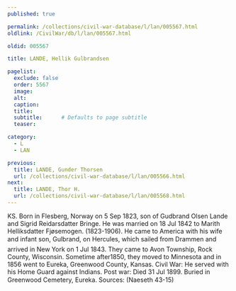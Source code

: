 ```yaml
---
published: true

permalink: /collections/civil-war-database/l/lan/005567.html
oldlink: /CivilWar/db/l/lan/005567.html

oldid: 005567

title: LANDE, Hellik Gulbrandsen

pagelist:
  exclude: false
  order: 5567
  image: 
  alt:
  caption:
  title:
  subtitle:      # Defaults to page subtitle
  teaser:

category: 
  - L 
  - LAN

previous:
  title: LANDE, Gunder Thorsen
  url: /collections/civil-war-database/l/lan/005566.html  
next:
  title: LANDE, Thor H.
  url: /collections/civil-war-database/l/lan/005568.html   
---
```

KS. Born in Flesberg, Norway on 5 Sep 1823, son of Gudbrand Olsen Lande and Sigrid Reidarsdatter Bringe. He was married on 18 Jul 1842 to Marith Helliksdatter Fj&oslash;semogen. (1823-1906). He came to America with his wife and infant son, Gulbrand, on &#147;Hercules&#148;, which sailed from Drammen and arrived in New York on 1 Jul 1843. They came to Avon Township, Rock County, Wisconsin. Sometime after1850, they moved to Minnesota and in 1856 went to Eureka, Greenwood County, Kansas. Civil War: He served with his Home Guard against Indians. Post war: Died 31 Jul 1899. Buried in Greenwood Cemetery, Eureka. Sources: (Naeseth &#146;43-15)